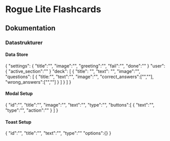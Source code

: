 # Rogue Lite Flashcards

## Dokumentation

### Datastrukturer

#### Data Store

{
    "settings": {
        "title":"",
        "image":"",
        "greeting":"",
        "fail":"",
        "done":""
    }
    "user": {
        "active_section":""
    }
    "deck": [
        {
            "title": "",
            "text": "",
            "image":"",
            "questions": [
                {
                    "title:"",
                    "text":"",
                    "image":"",
                    "correct_answers":["",""],
                    "wrong_answers":["",""]
                }
            ]
        }
    ]
}

#### Modal Setup

{
    "id":"",
    "title":"",
    "image":"",
    "text":"",
    "type":"",
    "buttons":[
        {
            "text":"",
            "type":"",
            "action":""
        }
    ]
}

#### Toast Setup
{
    "id":"",
    "title":"",
    "text":"",
    "type":""
    "options":{}
}
